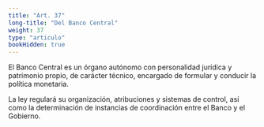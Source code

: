 ```yaml
---
title: "Art. 37"
long-title: "Del Banco Central"
weight: 37
type: "articulo"
bookHidden: true
---
```

El Banco Central es un órgano autónomo con personalidad jurídica y patrimonio propio, de carácter técnico, encargado de formular y conducir la política monetaria.
 
La ley regulará su organización, atribuciones y sistemas de control, así como la determinación de instancias de coordinación entre el Banco y el Gobierno.
